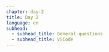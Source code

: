 ```yaml
---
chapter: day-2
title: Day 2
language: en
subhead:
  - subhead_title: General questions
  - subhead_title: VSCode
---
```

